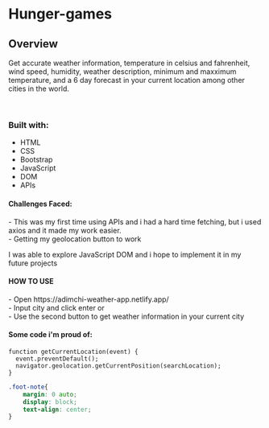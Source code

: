 # Hunger-games
 <h2> Overview</h2>
<p> Get accurate weather information, temperature in celsius and fahrenheit, wind speed, humidity, weather description, minimum and maxximum temperature, and a 6 day forecast in your current location among other cities in the world. </p>
<br>
<h3>Built with:</h3>
<ul>
 <li>HTML</li>
  <li>CSS</li>
  <li>Bootstrap</li>
  <li>JavaScript</li>
 <li>DOM</li>
 <li>APIs</li>
 </ul>
 
<h4>Challenges Faced:</h4>
- This was my first time using APIs and i had a hard time fetching, but i used axios and it made my work easier.
 <br>
- Getting my geolocation button to work

<br>

<p> I was able to explore JavaScript DOM and i hope to implement it in my future projects </p>

<h4> HOW TO USE</h4>
- Open https://adimchi-weather-app.netlify.app/
<br>
- Input city and click enter or

<br>
- Use the second button to get weather information in your current city

<h4> Some code i'm proud of:</h4>


```JS
function getCurrentLocation(event) {
  event.preventDefault();
  navigator.geolocation.getCurrentPosition(searchLocation);
}
```
```CSS
.foot-note{
    margin: 0 auto;
    display: block;
    text-align: center;
}
```



